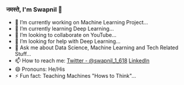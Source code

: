 ### नमस्ते, I'm Swapnil 👋


- 🔭 I’m currently working on Machine Learning Project...
- 🌱 I’m currently learning Deep Learning...
- 👯 I’m looking to collaborate on YouTube...
- 🤔 I’m looking for help with Deep Learning...
- 💬 Ask me about Data Science, Machine Learning and Tech Related Stuff...
- 📫 How to reach me: [Twitter - @swapnil_1_618](https://twitter.com/swapnil_1_618) [LinkedIn](https://www.linkedin.com/in/swapnil-bhange-92711612b/)
- 😄 Pronouns: He/His
- ⚡ Fun fact: Teaching Machines "Hows to Think"...

